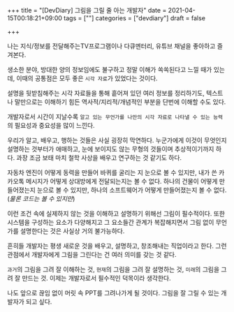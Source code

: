 +++
title = "[DevDiary] 그림을 그릴 줄 아는 개발자"
date = 2021-04-15T00:18:21+09:00
tags = [""]
categories = ["devdiary"]
draft = false

+++

나는 지식/정보를 전달해주는TV프로그램이나 다큐멘터리, 유튜브 채널을 좋아하고 즐겨본다.

생소한 분야, 방대한 양의 정보임에도 불구하고 정말 이해가 쏙쏙된다고 느낄 때가 있는데, 이때의 공통점은 모두 좋은 `시각 자료`가 있었다는 것이다.

설명을 뒷받침해주는 시각 자료들을 통해 흩어져 있던 여러 정보를 정리하기도, 텍스트나 말만으로는 이해하기 힘든 역사적/지리적/개념적인 부분을 단번에 이해할 수도 있다.

개발자로서 시간이 지날수록 `알고 있는 무언가를 나만의 시각 자료로 나타낼 수 있는 능력`의 필요성과 중요성을 많이 느낀다.

우리가 알고, 배우고, 행하는 것들은 사실 굉장히 막연하다. 누군가에게 이것이 무엇인지 설명하는 것부터가 애매하고, 눈에 보이지도 않는 무형의 것들이며 추상적이기까지 하다. 과장 조금 보태 마치 철학 사상을 배우고 연구하는 것 같기도 하다.

자동차 엔진이 어떻게 동력을 만들어 바퀴를 굴리는 지 눈으로 볼 수 있지만, 내가 쓴 카카오톡 메시지가 어떻게 상대방에게 전달되는지는 볼 수 없다. 하나의 건물이 어떻게 만들어졌는지 눈으로 볼 수 있지만, 하나의 소프트웨어가 어떻게 만들어졌는지 볼 수 없다. (_물론 코드는 볼 수 있지만_)

이런 조건 속에 실제하지 않는 것을 이해하고 설명하기 위해선 그림이 필수적이다. 또한 시스템을 구성하는 요소가 다양해지고 그 요소들간 관계가 복잡해지면서 그림 없이 무언가를 설명한다는 것은 사실상 거의 불가능하다. 

흔히들 개발자는 평생 새로운 것을 배우고, 설명하고, 창조해내는 직업이라고 한다. 그런 관점에서 개발자에게 그림을 그린다는 건 여러 의미를 갖는 것 같다.

`과거`의 그림을 그려 잘 이해하는 것, `현재`의 그림을 그려 잘 설명하는 것, `미래`의 그림을 그려 잘 만드는 것. 이제는 개발자로서 필수적인 덕목이라 생각한다.

나도 앞으로 끊임 없이 머릿 속 PPT를 그려나가게 될 것이다. 그림을 잘 그릴 수 있는 개발자가 되고 싶다.

